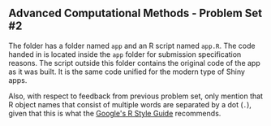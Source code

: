 ## Advanced Computational Methods - Problem Set #2

The folder has a folder named `app` and an R script named `app.R`. The code handed in is located inside the `app` folder for submission specification reasons. The script outside this folder contains the original code of the app as it was built. It is the same code unified for the modern type of Shiny apps.

Also, with respect to feedback from previous problem set, only mention that R object names that consist of multiple words are separated by a dot (`.`), given that this is what the [Google's R Style Guide](https://google.github.io/styleguide/Rguide.xml) recommends.
